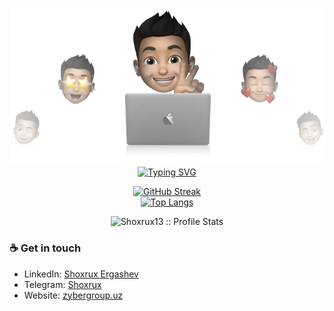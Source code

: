 <p align="center">
  <img src="./cover_shoxrux13.png" alt="Shoxrux"/>
  <a href="https://github.com/shoxrux13">
    <img alt="Typing SVG" src="https://readme-typing-svg.herokuapp.com?font=IBM+Plex+Sans&size=25&duration=4500&color=BCB1F7&center=true&width=500&lines=Hi,+I'm+Shoxrux+Ergashev+👋;Backend+developer;Nice+to+meet+you!" />
  </a>
</p>

<div align="center">

[![GitHub Streak](https://streak-stats.demolab.com/?user=shoxrux13&theme=dark)](https://github.com/shoxrux13/)<br/>
[![Top Langs](https://github-readme-stats.vercel.app/api/top-langs/?username=shoxrux13&text_color=ffffff&text_bold=true&title_color=59a7ff&bg_color=0d1117&card_width=495px&hide=html,css)](https://github.com/shoxrux13/)
</div>

<p align="center">
  <img src="https://github-readme-stats.vercel.app/api?username=shoxrux13&show_icons=true&theme=github_dark" alt="Shoxrux13 :: Profile Stats" />
</p>

### ☕ Get in touch
- LinkedIn: <a href = "https://www.linkedin.com/in/shoxrux13/">Shoxrux Ergashev</a>
- Telegram: <a href = "https://t.me/Shoxruxx_13">Shoxrux</a>
- Website: <a href = "https://zybergroup.uz">zybergroup.uz</a>
